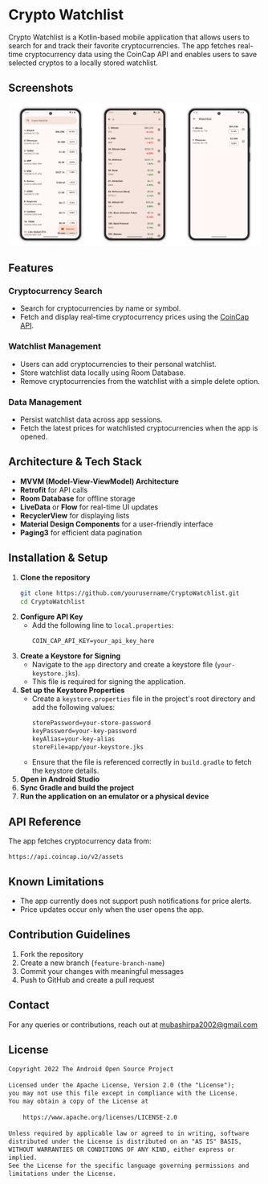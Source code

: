 # Crypto Watchlist

Crypto Watchlist is a Kotlin-based mobile application that allows users to search for and track
their favorite cryptocurrencies. The app fetches real-time cryptocurrency data using the CoinCap API
and enables users to save selected cryptos to a locally stored watchlist.

## **Screenshots**

<picture>
  <source media="(prefers-color-scheme: dark)" srcset="screenshots/screenshot-dark.png">
  <source media="(prefers-color-scheme: light)" srcset="screenshots/screenshot.png">
  <img alt="App Screenshot" src="screenshots/screenshot.png">
</picture>

## Features

### Cryptocurrency Search

- Search for cryptocurrencies by name or symbol.
- Fetch and display real-time cryptocurrency prices using the [CoinCap API](https://coincap.io/).

### Watchlist Management

- Users can add cryptocurrencies to their personal watchlist.
- Store watchlist data locally using Room Database.
- Remove cryptocurrencies from the watchlist with a simple delete option.

### Data Management

- Persist watchlist data across app sessions.
- Fetch the latest prices for watchlisted cryptocurrencies when the app is opened.

## Architecture & Tech Stack

- **MVVM (Model-View-ViewModel) Architecture**
- **Retrofit** for API calls
- **Room Database** for offline storage
- **LiveData** or **Flow** for real-time UI updates
- **RecyclerView** for displaying lists
- **Material Design Components** for a user-friendly interface
- **Paging3** for efficient data pagination

## Installation & Setup

1. **Clone the repository**
   ```sh
   git clone https://github.com/yourusername/CryptoWatchlist.git
   cd CryptoWatchlist
   ```
2. **Configure API Key**
    - Add the following line to `local.properties`:
      ```properties
      COIN_CAP_API_KEY=your_api_key_here
      ```
3. **Create a Keystore for Signing**
    - Navigate to the `app` directory and create a keystore file (`your-keystore.jks`).
    - This file is required for signing the application.
4. **Set up the Keystore Properties**
    - Create a `keystore.properties` file in the project's root directory and add the following
      values:
      ```properties
      storePassword=your-store-password
      keyPassword=your-key-password
      keyAlias=your-key-alias
      storeFile=app/your-keystore.jks
      ```
    - Ensure that the file is referenced correctly in `build.gradle` to fetch the keystore details.
5. **Open in Android Studio**
6. **Sync Gradle and build the project**
7. **Run the application on an emulator or a physical device**

## API Reference

The app fetches cryptocurrency data from:

```
https://api.coincap.io/v2/assets
```

## Known Limitations

- The app currently does not support push notifications for price alerts.
- Price updates occur only when the user opens the app.

## Contribution Guidelines

1. Fork the repository
2. Create a new branch (`feature-branch-name`)
3. Commit your changes with meaningful messages
4. Push to GitHub and create a pull request

## Contact

For any queries or contributions, reach out
at [mubashirpa2002@gmail.com](mailto:mubashirpa2002@gmail.com)

## License

```
Copyright 2022 The Android Open Source Project

Licensed under the Apache License, Version 2.0 (the "License");
you may not use this file except in compliance with the License.
You may obtain a copy of the License at

    https://www.apache.org/licenses/LICENSE-2.0

Unless required by applicable law or agreed to in writing, software
distributed under the License is distributed on an "AS IS" BASIS,
WITHOUT WARRANTIES OR CONDITIONS OF ANY KIND, either express or implied.
See the License for the specific language governing permissions and
limitations under the License.
```
